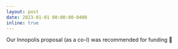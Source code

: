 ```yaml
---
layout: post
date: 2023-01-01 00:00:00-0400
inline: true
---
```


Our Innopolis proposal (as a co-I) was recommended for funding 🧰